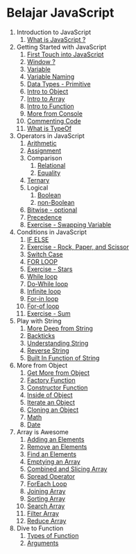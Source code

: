 # Belajar JavaScript

1. Introduction to JavaScript
   1. [What is JavaScript ?](https://github.com/bashocode/javascript/blob/master/second%20week/js/introduction.md)
1. Getting Started with JavaScript
   1. [First Touch into JavaScript](https://github.com/bashocode/javascript/blob/master/second%20week/js/start.md)
   1. [Window ?](https://github.com/bashocode/javascript/blob/master/second%20week/js/window.md)
   1. [Variable](https://github.com/bashocode/javascript/blob/master/second%20week/js/variable.md)
   1. [Variable Naming](https://github.com/bashocode/javascript/blob/master/second%20week/js/varname.md)
   1. [Data Types - Primitive](https://github.com/bashocode/javascript/blob/master/second%20week/js/valueOfVar.md)
   1. [Intro to Object](https://github.com/bashocode/javascript/blob/master/second%20week/js/basicObject.md)
   1. [Intro to Array](https://github.com/bashocode/javascript/blob/master/second%20week/js/basicArray.md)
   1. [Intro to Function](https://github.com/bashocode/javascript/blob/master/second%20week/js/basicFuntion.md)
   1. [More from Console](https://github.com/bashocode/javascript/blob/master/second%20week/js/console.md)
   1. [Commenting Code](https://github.com/bashocode/javascript/blob/master/second%20week/js/comment.md)
   1. [What is TypeOf](https://github.com/bashocode/javascript/blob/master/second%20week/js/typeof.md)
1. Operators in JavaScript
   1. [Arithmetic](https://github.com/bashocode/javascript/blob/master/second%20week/js/arithmetic.md)
   1. [Assignment](https://github.com/bashocode/javascript/blob/master/second%20week/js/assignment.md)
   1. Comparison
      1. [Relational](https://github.com/bashocode/javascript/blob/master/second%20week/js/comparison.md)
      1. [Equality](https://github.com/bashocode/javascript/blob/master/second%20week/js/equality.md)
   1. [Ternary](https://github.com/bashocode/javascript/blob/master/second%20week/js/ternary.md)
   1. Logical
      1. [Boolean](https://github.com/bashocode/javascript/blob/master/second%20week/js/logical.md)
      1. [non-Boolean](https://github.com/bashocode/javascript/blob/master/second%20week/js/logically.md)
   1. [Bitwise - optional](https://github.com/bashocode/javascript/blob/master/second%20week/js/bitwise.md)
   1. [Precedence](https://github.com/bashocode/javascript/blob/master/second%20week/js/precedence.md)
   1. [Exercise - Swapping Variable](https://github.com/bashocode/challenge/blob/master/neko/changeUs.js)
1. Conditions in JavaScript
   1. [IF ELSE](https://github.com/bashocode/javascript/blob/master/second%20week/js/ifElse.md)
   1. [Exercise - Rock, Paper, and Scissor](https://github.com/bashocode/challenge/blob/master/neko/rps.js)
   1. [Switch Case](https://github.com/bashocode/javascript/blob/master/second%20week/js/switchCase.md)
   1. [FOR LOOP](https://github.com/bashocode/javascript/blob/master/second%20week/js/for.md)
   1. [Exercise - Stars](https://github.com/bashocode/javascript/blob/master/second%20week/js/stars.md)
   1. [While loop](https://github.com/bashocode/javascript/blob/master/second%20week/js/while.md)
   1. [Do-While loop](https://github.com/bashocode/javascript/blob/master/second%20week/js/dowhile.md)
   1. [Infinite loop](https://github.com/bashocode/javascript/blob/master/second%20week/js/infinite.md)
   1. [For-in loop](https://github.com/bashocode/javascript/blob/master/second%20week/js/forin.md)
   1. [For-of loop](https://github.com/bashocode/javascript/blob/master/second%20week/js/forof.md)
   1. [Exercise - Sum](https://github.com/bashocode/challenge/blob/master/neko/sum.js)
1. Play with String
   1. [More Deep from String](https://github.com/bashocode/javascript/blob/master/third%20week/string/intro.md)
   1. [Backticks](https://github.com/bashocode/javascript/blob/master/third%20week/string/backtick.md)
   1. [Understanding String](https://github.com/bashocode/javascript/blob/master/third%20week/string/understand.md)
   1. [Reverse String](https://github.com/bashocode/javascript/blob/master/third%20week/string/reverse.md)
   1. [Built In Function of String](https://github.com/bashocode/javascript/blob/master/third%20week/string/builtin.md)
1. More from Object
   1. [Get More from Object](https://github.com/bashocode/javascript/blob/master/third%20week/object/intro.md)
   1. [Factory Function](https://github.com/bashocode/javascript/blob/master/third%20week/object/factory.md)
   1. [Constructor Function](https://github.com/bashocode/javascript/blob/master/third%20week/object/constructor.md)
   1. [Inside of Object](https://github.com/bashocode/javascript/blob/master/third%20week/object/nature.md)
   1. [Iterate an Object](https://github.com/bashocode/javascript/blob/master/third%20week/object/iterate.md)
   1. [Cloning an Object](https://github.com/bashocode/javascript/blob/master/third%20week/object/clone.md)
   1. [Math](https://github.com/bashocode/javascript/blob/master/third%20week/object/math.md)
   1. [Date](https://github.com/bashocode/javascript/blob/master/third%20week/object/date.md)
1. Array is Awesome
   1. [Adding an Elements](https://github.com/bashocode/javascript/blob/master/fourth%20week/array/add.md)
   1. [Remove an Elements](https://github.com/bashocode/javascript/blob/master/fourth%20week/array/remove.md)
   1. [Find an Elements](https://github.com/bashocode/javascript/blob/master/fourth%20week/array/find.md)
   1. [Emptying an Array](https://github.com/bashocode/javascript/blob/master/fourth%20week/array/empty.md)
   1. [Combined and Slicing Array](https://github.com/bashocode/javascript/blob/master/fourth%20week/array/combined.md)
   1. [Spread Operator](https://github.com/bashocode/javascript/blob/master/fourth%20week/array/spread.md)
   1. [ForEach Loop](https://github.com/bashocode/javascript/blob/master/fourth%20week/array/forEach.md)
   1. [Joining Array](https://github.com/bashocode/javascript/blob/master/fourth%20week/array/join.md)
   1. [Sorting Array](https://github.com/bashocode/javascript/blob/master/fourth%20week/array/sort.md)
   1. [Search Array](https://github.com/bashocode/javascript/blob/master/fourth%20week/array/search.md)
   1. [Filter Array](https://github.com/bashocode/javascript/blob/master/fourth%20week/array/filter.md)
   1. [Reduce Array](https://github.com/bashocode/javascript/blob/master/fourth%20week/array/reduce.md)
1. Dive to Function
   1. [Types of Function](https://github.com/bashocode/javascript/blob/master/fourth%20week/function/basic.md)
   1. [Arguments](https://github.com/bashocode/javascript/blob/master/fourth%20week/function/argument.md)
